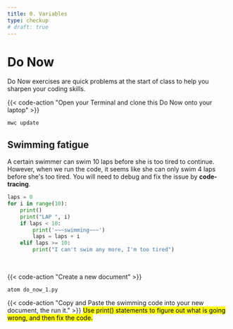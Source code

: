 ```yaml
---
title: 0. Variables
type: checkup
# draft: true
---
```


# Do Now

Do Now exercises are quick problems at the start of class to help you sharpen your coding skills.


{{< code-action "Open your Terminal and clone this Do Now onto your laptop" >}} 

```shell
mwc update
```


## Swimming fatigue
A certain swimmer can swim 10 laps before she is too tired to continue. However, when we run the code, it seems like she can only swim 4 laps before she's too tired. You will need to debug and fix the issue by <b>code-tracing</b>.

```python
laps = 0
for i in range(10):
    print()
    print("LAP ", i)
    if laps < 10:
        print('~~~swimming~~~')
        laps = laps + i
    elif laps >= 10:
        print("I can't swim any more, I'm too tired")
```
<br>

{{< code-action "Create a new document" >}}
```shell
atom do_now_1.py
```

{{< code-action "Copy and Paste the swimming code into your new document, the run it." >}} <mark> Use print() statements to figure out what is going wrong, and then fix the code. </mark>
